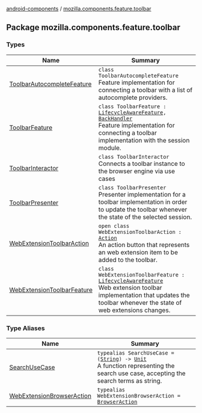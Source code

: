 [android-components](../index.md) / [mozilla.components.feature.toolbar](./index.md)

## Package mozilla.components.feature.toolbar

### Types

| Name | Summary |
|---|---|
| [ToolbarAutocompleteFeature](-toolbar-autocomplete-feature/index.md) | `class ToolbarAutocompleteFeature`<br>Feature implementation for connecting a toolbar with a list of autocomplete providers. |
| [ToolbarFeature](-toolbar-feature/index.md) | `class ToolbarFeature : `[`LifecycleAwareFeature`](../mozilla.components.support.base.feature/-lifecycle-aware-feature/index.md)`, `[`BackHandler`](../mozilla.components.support.base.feature/-back-handler/index.md)<br>Feature implementation for connecting a toolbar implementation with the session module. |
| [ToolbarInteractor](-toolbar-interactor/index.md) | `class ToolbarInteractor`<br>Connects a toolbar instance to the browser engine via use cases |
| [ToolbarPresenter](-toolbar-presenter/index.md) | `class ToolbarPresenter`<br>Presenter implementation for a toolbar implementation in order to update the toolbar whenever the state of the selected session. |
| [WebExtensionToolbarAction](-web-extension-toolbar-action/index.md) | `open class WebExtensionToolbarAction : `[`Action`](../mozilla.components.concept.toolbar/-toolbar/-action/index.md)<br>An action button that represents an web extension item to be added to the toolbar. |
| [WebExtensionToolbarFeature](-web-extension-toolbar-feature/index.md) | `class WebExtensionToolbarFeature : `[`LifecycleAwareFeature`](../mozilla.components.support.base.feature/-lifecycle-aware-feature/index.md)<br>Web extension toolbar implementation that updates the toolbar whenever the state of web extensions changes. |

### Type Aliases

| Name | Summary |
|---|---|
| [SearchUseCase](-search-use-case.md) | `typealias SearchUseCase = (`[`String`](https://kotlinlang.org/api/latest/jvm/stdlib/kotlin/-string/index.html)`) -> `[`Unit`](https://kotlinlang.org/api/latest/jvm/stdlib/kotlin/-unit/index.html)<br>A function representing the search use case, accepting the search terms as string. |
| [WebExtensionBrowserAction](-web-extension-browser-action.md) | `typealias WebExtensionBrowserAction = `[`BrowserAction`](../mozilla.components.concept.engine.webextension/-browser-action/index.md) |
